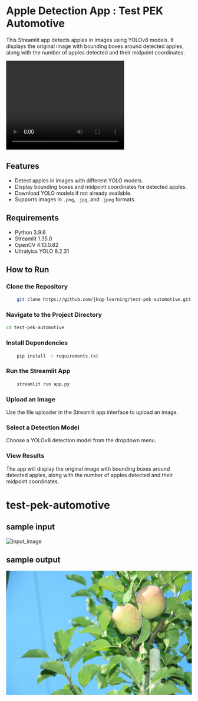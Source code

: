 # Apple Detection App : Test PEK Automotive

This Streamlit app detects apples in images using YOLOv8 models. It displays the original image with bounding boxes around detected apples, along with the number of apples detected and their midpoint coordinates.

<video width="320" height="240" controls>
  <source src="https://github.com/jkcg-learning/test-pek-automotive/blob/main/extras/app.webm" type="video/webm">
</video>

## Features
- Detect apples in images with different YOLO models.
- Display bounding boxes and midpoint coordinates for detected apples.
- Download YOLO models if not already available.
- Supports images in `.png`, `.jpg`, and `.jpeg` formats.

## Requirements
- Python 3.9.6
- Streamlit 1.35.0
- OpenCV 4.10.0.82
- Ultralyics YOLO 8.2.31

## How to Run

### Clone the Repository
```bash
    git clone https://github.com/jkcg-learning/test-pek-automotive.git
```
### Navigate to the Project Directory
```bash
cd test-pek-automotive
```
### Install Dependencies
```bash
    pip install -r requirements.txt
```
### Run the Streamlit App
```bash
    streamlit run app.py
```
### Upload an Image
Use the file uploader in the Streamlit app interface to upload an image.

###  Select a Detection Model
Choose a YOLOv8 detection model from the dropdown menu.

### View Results
The app will display the original image with bounding boxes around detected apples, along with the number of apples detected and their midpoint coordinates.


# test-pek-automotive

## sample input 

![input_image](input_images/IMG_6214.JPG)

## sample output

![output_image](output_images/OUT_IMG_6214.jpg)
